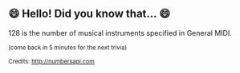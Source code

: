 ## :smile: Hello! Did you know that... :smile:
128 is the number of musical instruments specified in General MIDI.

<sup>(come back in 5 minutes for the next trivia)</sup>


<sup>Credits: http://numbersapi.com</sup>
